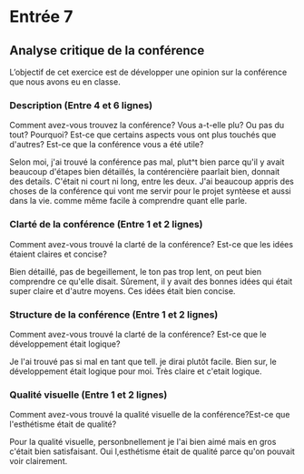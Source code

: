 # Entrée 7
## Analyse critique de la conférence

L’objectif de cet exercice est de développer une opinion sur la conférence que nous avons eu en classe. 

### Description (Entre 4 et 6 lignes)
Comment avez-vous trouvez la conférence? Vous a-t-elle plu? Ou pas du tout? Pourquoi? Est-ce que certains aspects vous ont plus touchés que d'autres? Est-ce que la conférence vous a été utile?

Selon moi, j'ai trouvé la conférence pas mal, plut^t bien parce qu'il y avait beaucoup d'étapes bien détaillés, la contérencière paarlait bien, donnait des details. C'était ni court ni long, entre les deux. J'ai beaucoup appris des choses de la conférence qui vont me servir pour le projet syntèese et aussi dans la vie. comme même facile à comprendre quant elle parle.

### Clarté de la conférence (Entre 1 et 2 lignes)
Comment avez-vous trouvé la clarté de la conférence? Est-ce que les idées étaient claires et concise?

Bien détaillé, pas de begeillement, le ton pas trop lent, on peut bien comprendre ce qu'elle disait. Sûrement, il y avait des bonnes idées qui était super claire et d'autre moyens. Ces idées était bien concise.

### Structure de la conférence (Entre 1 et 2 lignes)
Comment avez-vous trouvé la clarté de la conférence? Est-ce que le développement était logique?

Je l'ai trouvé pas si mal en tant que tell. je dirai plutôt facile. Bien sur, le développement était logique pour moi. Très claire et c'etait logique. 

### Qualité visuelle (Entre 1 et 2 lignes)
Comment avez-vous trouvé la qualité visuelle de la conférence?Est-ce que l'esthétisme était de qualité?

Pour la qualité visuelle, personbnellement je l'ai bien aimé mais en gros c'était bien satisfaisant. Oui l,esthétisme était de qualité parce qu'on pouvait voir clairement.



